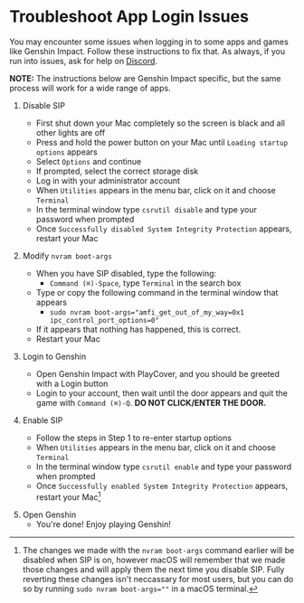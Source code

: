 # Troubleshoot App Login Issues

You may encounter some issues when logging in to some apps and games like Genshin Impact. Follow these instructions to fix that. As always, if you run into issues, ask for help on [Discord](https://discord.gg/rMv5qxGTGC).

__NOTE:__ The instructions below are Genshin Impact specific, but the same process will work for a wide range of apps.

1. Disable SIP
    - First shut down your Mac completely so the screen is black and all other lights are off
    - Press and hold the power button on your Mac until `Loading startup options` appears
    - Select `Options` and continue
    - If prompted, select the correct storage disk
    - Log in with your administrator account 
    - When `Utilities` appears in the menu bar, click on it and choose `Terminal`
    - In the terminal window type `csrutil disable` and type your password when prompted
    - Once `Successfully disabled System Integrity Protection` appears, restart your Mac

2. Modify `nvram boot-args`
    - When you have SIP disabled, type the following:
        - `Command (⌘)-Space`, type `Terminal` in the search box
    - Type or copy the following command in the terminal window that appears
        - `sudo nvram boot-args="amfi_get_out_of_my_way=0x1 ipc_control_port_options=0"`
    - If it appears that nothing has happened, this is correct.
    - Restart your Mac

3. Login to Genshin
    - Open Genshin Impact with PlayCover, and you should be greeted with a Login button
    - Login to your account, then wait until the door appears and quit the game with `Command (⌘)-Q`. **DO NOT CLICK/ENTER THE DOOR.**

4. Enable SIP
    - Follow the steps in Step 1 to re-enter startup options
    - When `Utilities` appears in the menu bar, click on it and choose `Terminal`
    - In the terminal window type `csrutil enable` and type your password when prompted
    - Once `Successfully enabled System Integrity Protection` appears, restart your Mac[^note]

[^note]: The changes we made with the `nvram boot-args` command earlier will be disabled when SIP is on, however macOS will remember that we made those changes and will apply them the next time you disable SIP. Fully reverting these changes isn't neccassary for most users, but you can do so by running `sudo nvram boot-args=""` in a macOS terminal. 

5. Open Genshin
    - You're done! Enjoy playing Genshin!
